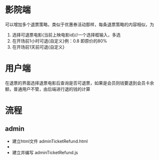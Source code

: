 # 影院端
可以增加多个退票策略，类似于优惠券活动那样，每条退票策略的内容相似，为
   1. 选择可退票电影{当前上映电影id}//一个选择框输入，多选
   2. 在开场前1小时可退{自定义}例：0.8 即原价的80%
   3. 在开场前1天前可退{自定义}
# 用户端
在退票的界面选择退票电影后查询是否可退票，如果是会员则钱要退到会员卡余额，普通用户不管，由后端进行退的钱的计算

# 流程
## admin
- 建立html文件 adminTicketRefund.html
- 
- 建立并编写 adminTicketRefund.js  